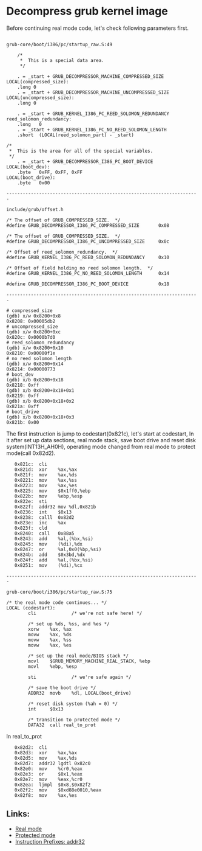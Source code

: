 Decompress grub kernel image
================================

Before continuing real mode code, let's check following parameters first.
```assembly

grub-core/boot/i386/pc/startup_raw.S:49

	/*
	 *  This is a special data area.
	 */

	. = _start + GRUB_DECOMPRESSOR_MACHINE_COMPRESSED_SIZE
LOCAL(compressed_size):
	.long 0
	. = _start + GRUB_DECOMPRESSOR_MACHINE_UNCOMPRESSED_SIZE
LOCAL(uncompressed_size):
	.long 0

	. = _start + GRUB_KERNEL_I386_PC_REED_SOLOMON_REDUNDANCY
reed_solomon_redundancy:
	.long	0
	. = _start + GRUB_KERNEL_I386_PC_NO_REED_SOLOMON_LENGTH
	.short	(LOCAL(reed_solomon_part) - _start)

/*
 *  This is the area for all of the special variables.
 */
	. = _start + GRUB_DECOMPRESSOR_I386_PC_BOOT_DEVICE
LOCAL(boot_dev):
	.byte	0xFF, 0xFF, 0xFF
LOCAL(boot_drive):
	.byte	0x00

-----------------------------------------------------------------------

include/grub/offset.h

/* The offset of GRUB_COMPRESSED_SIZE.  */
#define GRUB_DECOMPRESSOR_I386_PC_COMPRESSED_SIZE       0x08

/* The offset of GRUB_COMPRESSED_SIZE.  */
#define GRUB_DECOMPRESSOR_I386_PC_UNCOMPRESSED_SIZE     0x0c

/* Offset of reed_solomon_redundancy.  */
#define GRUB_KERNEL_I386_PC_REED_SOLOMON_REDUNDANCY     0x10

/* Offset of field holding no reed solomon length.  */
#define GRUB_KERNEL_I386_PC_NO_REED_SOLOMON_LENGTH      0x14

#define GRUB_DECOMPRESSOR_I386_PC_BOOT_DEVICE           0x18

-----------------------------------------------------------------------

# compressed_size
(gdb) x/w 0x8200+0x8
0x8208:	0x00005db2
# uncompressed_size
(gdb) x/w 0x8200+0xc
0x820c:	0x0000b7d0
# reed_solomon_redundancy
(gdb) x/w 0x8200+0x10
0x8210:	0x00000f1e
# no reed solomon length
(gdb) x/w 0x8200+0x14
0x8214:	0x00000773
# boot_dev
(gdb) x/b 0x8200+0x18
0x8218:	0xff
(gdb) x/b 0x8200+0x18+0x1
0x8219:	0xff
(gdb) x/b 0x8200+0x18+0x2
0x821a:	0xff
# boot_drive
(gdb) x/b 0x8200+0x18+0x3
0x821b:	0x00

```

The first instruction is jump to codestart(0x821c), let's start at codestart, In it after set up data sections, real mode stack, save boot drive and reset disk system(INT13H_AH0H), operating mode changed from real mode to protect mode(call 0x82d2).
```assembly
   0x821c:	cli    
   0x821d:	xor    %ax,%ax
   0x821f:	mov    %ax,%ds
   0x8221:	mov    %ax,%ss
   0x8223:	mov    %ax,%es
   0x8225:	mov    $0x1ff0,%ebp
   0x822b:	mov    %ebp,%esp
   0x822e:	sti    
   0x822f:	addr32 mov %dl,0x821b
   0x8236:	int    $0x13
   0x8238:	calll  0x82d2
   0x823e:	inc    %ax
   0x823f:	cld    
   0x8240:	call   0x88a5
   0x8243:	add    %al,(%bx,%si)
   0x8245:	mov    (%di),%dx
   0x8247:	or     %al,0x0(%bp,%si)
   0x824b:	add    $0x3bd,%dx
   0x824f:	add    %al,(%bx,%si)
   0x8251:	mov    (%di),%cx

-----------------------------------------------------------------------

grub-core/boot/i386/pc/startup_raw.S:75

/* the real mode code continues... */
LOCAL (codestart):
        cli             /* we're not safe here! */

        /* set up %ds, %ss, and %es */
        xorw    %ax, %ax
        movw    %ax, %ds
        movw    %ax, %ss
        movw    %ax, %es

        /* set up the real mode/BIOS stack */
        movl    $GRUB_MEMORY_MACHINE_REAL_STACK, %ebp
        movl    %ebp, %esp

        sti             /* we're safe again */

        /* save the boot drive */
        ADDR32  movb    %dl, LOCAL(boot_drive)

        /* reset disk system (%ah = 0) */
        int     $0x13

        /* transition to protected mode */
        DATA32  call real_to_prot
```

In real_to_prot
```assembly
   0x82d2:	cli    
   0x82d3:	xor    %ax,%ax
   0x82d5:	mov    %ax,%ds
   0x82d7:	addr32 lgdtl 0x82c0
   0x82e0:	mov    %cr0,%eax
   0x82e3:	or     $0x1,%eax
   0x82e7:	mov    %eax,%cr0
   0x82ea:	ljmpl  $0x8,$0x82f2
   0x82f2:	mov    $0xd88e0010,%eax
   0x82f8:	mov    %ax,%es

```

Links:
------------------------------------
  * [Real mode](https://en.wikipedia.org/wiki/Real_mode)
  * [Protected mode](https://en.wikipedia.org/wiki/Protected_mode)
  * [Instruction Prefixes: addr32](http://www.delorie.com/gnu/docs/binutils/as_265.html)